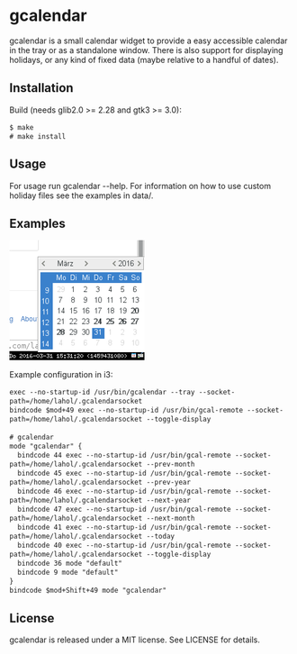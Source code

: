 # gcalendar #

gcalendar is a small calendar widget to provide a easy accessible calendar in the tray or as a standalone window.
There is also support for displaying holidays, or any kind of fixed data (maybe relative to a handful of dates).

## Installation ##
Build (needs glib2.0 >= 2.28 and gtk3 >= 3.0):

    $ make
    # make install

## Usage ##
For usage run gcalendar --help. For information on how to use custom holiday files see the examples in data/.

## Examples ##

![gcalendar in tray](examples/gcalendar.png)

Example configuration in i3:

    exec --no-startup-id /usr/bin/gcalendar --tray --socket-path=/home/lahol/.gcalendarsocket
    bindcode $mod+49 exec --no-startup-id /usr/bin/gcal-remote --socket-path=/home/lahol/.gcalendarsocket --toggle-display

    # gcalendar
    mode "gcalendar" {
      bindcode 44 exec --no-startup-id /usr/bin/gcal-remote --socket-path=/home/lahol/.gcalendarsocket --prev-month
      bindcode 45 exec --no-startup-id /usr/bin/gcal-remote --socket-path=/home/lahol/.gcalendarsocket --prev-year
      bindcode 46 exec --no-startup-id /usr/bin/gcal-remote --socket-path=/home/lahol/.gcalendarsocket --next-year
      bindcode 47 exec --no-startup-id /usr/bin/gcal-remote --socket-path=/home/lahol/.gcalendarsocket --next-month
      bindcode 41 exec --no-startup-id /usr/bin/gcal-remote --socket-path=/home/lahol/.gcalendarsocket --today
      bindcode 40 exec --no-startup-id /usr/bin/gcal-remote --socket-path=/home/lahol/.gcalendarsocket --toggle-display
      bindcode 36 mode "default"
      bindcode 9 mode "default"
    }
    bindcode $mod+Shift+49 mode "gcalendar"

## License ##

gcalendar is released under a MIT license. See LICENSE for details.
